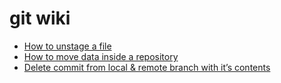 # git wiki

* [How to unstage a file](https://github.com/nikhilvkn/git/wiki/Unstage-commit)
* [How to move data inside a repository](https://github.com/nikhilvkn/git/wiki/how-to-move-data-in-repository)
* [Delete commit from local & remote branch with it’s contents](https://github.com/nikhilvkn/git/wiki/delete-local-and-remote-commit)
